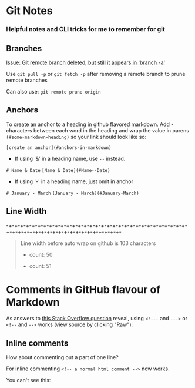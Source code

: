 # Git Notes
### Helpful notes and CLI tricks for me to remember for git

## Branches

[Issue: Git remote branch deleted, but still it appears in 'branch -a'](https://stackoverflow.com/questions/5094293/git-remote-branch-deleted-but-still-it-appears-in-branch-a)

Use `git pull -p` or `git fetch -p` after removing a remote branch to prune remote branches

Can also use: `git remote prune origin`

## Anchors

To create an anchor to a heading in github flavored markdown.
Add __-__ characters between each word in the heading and wrap the value in  parens ```(#some-markdown-heading)``` so your link should look like so:

```[create an anchor](#anchors-in-markdown)```

- If using '&' in a heading name, use `--` instead.

```# Name & Date```
```[Name & Date](#Name--Date)```

- If using '-' in a heading name, just omit in anchor

```# January - March```
```[January - March](#January-March)```

## Line Width

-+-+-+-+-+-+-+-+-+-+-+-+-+-+-+-+-+-+-+-+-+-+-+-+-+-+-+-+-+-+-+-+-+-+-+-+-+-+-+-+-+-+-+-+-+-+-+-+-+-+-+-

> Line width before auto wrap on github is 103 characters
> + count: 50
> - count: 51

# Comments in GitHub flavour of Markdown

As answers to [this Stack Overflow question](http://stackoverflow.com/questions/4823468/store-comments-in-markdown-syntax)
reveal, using `<!---` and `--->` or `<!--` and `-->` works (view source by clicking "Raw"):

<!---
All this should be
commented out
-->

<!--
This too
-->

## Inline comments

How about commenting out <!--- just ---> a part of one line?

For inline commenting `<!-- a normal html comment -->` now works.

You can't see this: <!-- foo bar -->
